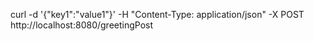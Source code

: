 curl -d '{"key1":"value1"}' -H "Content-Type: application/json" -X POST http://localhost:8080/greetingPost